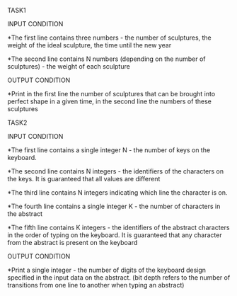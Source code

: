 TASK1

INPUT CONDITION

*Тhe first line contains three numbers - the number of sculptures, the weight of the ideal sculpture, the time until the new year

*Тhe second line contains N numbers (depending on the number of sculptures) - the weight of each sculpture


OUTPUT CONDITION

*Print in the first line the number of sculptures that can be brought into perfect shape in a given time, in the second line the numbers of these sculptures


TASK2

INPUT CONDITION

*The first line contains a single integer N - the number of keys on the keyboard.

*The second line contains N integers - the identifiers of the characters on the keys. 
It is guaranteed that all values are different

*The third line contains N integers indicating which line the character is on.

*The fourth line contains a single integer K - the number of characters in the abstract

*The fifth line contains K integers - the identifiers of the abstract characters in the order of typing on the keyboard.
It is guaranteed that any character from the abstract is present on the keyboard

OUTPUT CONDITION

*Print a single integer - the number of digits of the keyboard design specified in the input data on the abstract.
(bit depth refers to the number of transitions from one line to another when typing an abstract)
